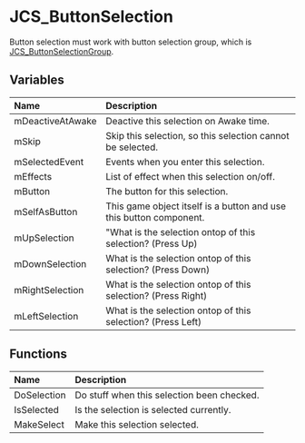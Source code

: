 # JCS_ButtonSelection

Button selection must work with button selection group, which is
[JCS_ButtonSelectionGroup](?page=Input_sl_JCS_ButtonSelectionGroup).

## Variables

| Name             | Description                                                        |
|:-----------------|:-------------------------------------------------------------------|
| mDeactiveAtAwake | Deactive this selection on Awake time.                             |
| mSkip            | Skip this selection, so this selection cannot be selected.         |
| mSelectedEvent   | Events when you enter this selection.                              |
| mEffects         | List of effect when this selection on/off.                         |
| mButton          | The button for this selection.                                     |
| mSelfAsButton    | This game object itself is a button and use this button component. |
| mUpSelection     | "What is the selection ontop of this selection? (Press Up)         |
| mDownSelection   | What is the selection ontop of this selection? (Press Down)        |
| mRightSelection  | What is the selection ontop of this selection? (Press Right)       |
| mLeftSelection   | What is the selection ontop of this selection? (Press Left)        |

## Functions

| Name        | Description                                |
|:------------|:-------------------------------------------|
| DoSelection | Do stuff when this selection been checked. |
| IsSelected  | Is the selection is selected currently.    |
| MakeSelect  | Make this selection selected.              |
